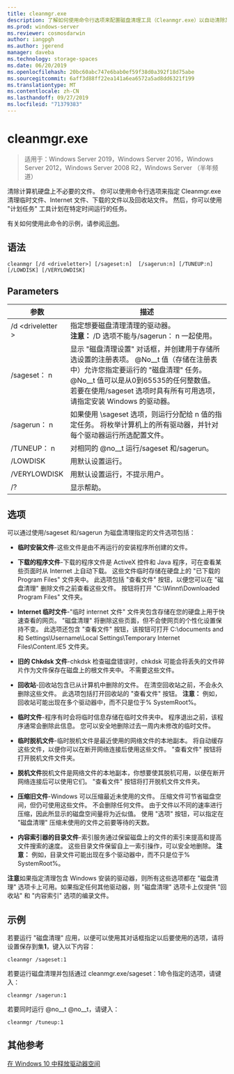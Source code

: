 ```yaml
---
title: cleanmgr.exe
description: 了解如何使用命令行选项来配置磁盘清理工具（Cleanmgr.exe）以自动清除某些文件。
ms.prod: windows-server
ms.reviewer: cosmosdarwin
author: iangpgh
ms.author: jgerend
manager: daveba
ms.technology: storage-spaces
ms.date: 06/20/2019
ms.openlocfilehash: 20bc60abc747e6bab0ef59f38d0a392f18d75abe
ms.sourcegitcommit: 6aff3d88ff22ea141a6ea6572a5ad8dd6321f199
ms.translationtype: MT
ms.contentlocale: zh-CN
ms.lasthandoff: 09/27/2019
ms.locfileid: "71379383"
---
```

# <a name="cleanmgr"></a>cleanmgr.exe

> 适用于：Windows Server 2019，Windows Server 2016，Windows Server 2012，Windows Server 2008 R2，Windows Server （半年频道）

清除计算机硬盘上不必要的文件。 你可以使用命令行选项来指定 Cleanmgr.exe 清理临时文件、Internet 文件、下载的文件以及回收站文件。 然后，你可以使用 "计划任务" 工具计划在特定时间运行的任务。

有关如何使用此命令的示例，请参阅[示例](#examples)。

## <a name="syntax"></a>语法

```
cleanmgr [/d <driveletter>] [/sageset:n]  [/sagerun:n] [/TUNEUP:n] [/LOWDISK] [/VERYLOWDISK]
```

## <a name="parameters"></a>Parameters

|      参数      |    描述     |
| ------------------- | ------------------ |
|  /d \<driveletter >          | 指定想要磁盘清理清理的驱动器。<br>**注意：** /D 选项不能与/sagerun： n 一起使用。 |
| /sageset： n | 显示 "磁盘清理设置" 对话框，并创建用于存储所选设置的注册表项。 @No__t 值（存储在注册表中）允许您指定要运行的 "磁盘清理" 任务。 @No__t 值可以是从0到65535的任何整数值。 若要在使用/sageset 选项时具有所有可用选项，请指定安装 Windows 的驱动器。  |
|  /sagerun： n  |  如果使用 \sageset 选项，则运行分配给 n 值的指定任务。 将枚举计算机上的所有驱动器，并针对每个驱动器运行所选配置文件。           |
| /TUNEUP： n    | 对相同的 @no__t 运行/sageset 和/sagerun。 |
| /LOWDISK     | 用默认设置运行。 |
| /VERYLOWDISK | 用默认设置运行，不提示用户。 |
| /?           | 显示帮助。 |

## <a name="options"></a>选项

可以通过使用/sageset 和/sagerun 为磁盘清理指定的文件选项包括：

- **临时安装文件**-这些文件是由不再运行的安装程序所创建的文件。

- **下载的程序文件**-下载的程序文件是 ActiveX 控件和 Java 程序，可在查看某些页面时从 Internet 上自动下载。 这些文件临时存储在硬盘上的 "已下载的 Program Files" 文件夹中。 此选项包括 "查看文件" 按钮，以便您可以在 "磁盘清理" 删除文件之前查看这些文件。 按钮将打开 "C:\Winnt\Downloaded Program Files" 文件夹。

- **Internet 临时文件**-"临时 internet 文件" 文件夹包含存储在您的硬盘上用于快速查看的网页。 "磁盘清理" 将删除这些页面，但不会使网页的个性化设置保持不变。 此选项还包含 "查看文件" 按钮，该按钮可打开 C:\documents and 和 Settings\Username\Local Settings\Temporary Internet Files\Content.IE5 文件夹。 

- **旧的 Chkdsk 文件**-chkdsk 检查磁盘错误时，chkdsk 可能会将丢失的文件碎片作为文件保存在磁盘上的根文件夹中。 不需要这些文件。

- **回收站**-回收站包含已从计算机中删除的文件。 在清空回收站之前，不会永久删除这些文件。 此选项包括打开回收站的 "查看文件" 按钮。 **注意：** 例如，回收站可能出现在多个驱动器中，而不只是位于% SystemRoot%。

- **临时文件**-程序有时会将临时信息存储在临时文件夹中。 程序退出之前，该程序通常会删除此信息。 您可以安全地删除过去一周内未修改的临时文件。

- **临时脱机文件**-临时脱机文件是最近使用的网络文件的本地副本。 将自动缓存这些文件，以便你可以在断开网络连接后使用这些文件。 "查看文件" 按钮将打开脱机文件文件夹。

- **脱机文件**脱机文件是网络文件的本地副本，你想要使其脱机可用，以便在断开网络连接后可以使用它们。 "查看文件" 按钮将打开脱机文件文件夹。

- **压缩旧文件**-Windows 可以压缩最近未使用的文件。 压缩文件可节省磁盘空间，但仍可使用这些文件。 不会删除任何文件。 由于文件以不同的速率进行压缩，因此所显示的磁盘空间量将为近似值。 使用 "选项" 按钮，可以指定在 "磁盘清理" 压缩未使用的文件之前要等待的天数。

- **内容索引器的目录文件**-索引服务通过保留磁盘上的文件的索引来提高和提高文件搜索的速度。 这些目录文件保留自上一索引操作，可以安全地删除。 **注意：** 例如，目录文件可能出现在多个驱动器中，而不只是位于% SystemRoot%。

**注意**如果指定清理包含 Windows 安装的驱动器，则所有这些选项都在 "磁盘清理" 选项卡上可用。如果指定任何其他驱动器，则 "磁盘清理" 选项卡上仅提供 "回收站" 和 "内容索引" 选项的编录文件。 

## <a name="examples"></a>示例

若要运行 "磁盘清理" 应用，以便可以使用其对话框指定以后要使用的选项，请将设置保存到集**1**，键入以下内容：

```
cleanmgr /sageset:1
```

若要运行磁盘清理并包括通过 cleanmgr.exe/sageset：1命令指定的选项，请键入：

```
cleanmgr /sagerun:1
```

若要同时运行 @no__t @no__t，请键入：

```
cleanmgr /tuneup:1
```

## <a name="additional-references"></a>其他参考

[在 Windows 10 中释放驱动器空间](https://support.microsoft.com/en-us/help/12425/windows-10-free-up-drive-space)
